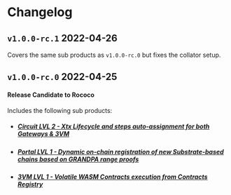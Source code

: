 # Changelog

## `v1.0.0-rc.1` 2022-04-26

Covers the same sub products as `v1.0.0-rc.0` but fixes the collator setup.

## `v1.0.0-rc.0` 2022-04-25
#### Release Candidate to Rococo

Includes the following sub products:

- #####  [Circuit LVL 2 - Xtx Lifecycle and steps auto-assignment for both Gateways & 3VM](https://github.com/t3rn/t3rn/pull/279)
- #####  [Portal LVL 1 - Dynamic on-chain registration of new Substrate-based chains based on GRANDPA range proofs](https://github.com/t3rn/t3rn/tree/development/pallets/circuit-portal)
- #####  [3VM LVL 1 - Volatile WASM Contracts execution from Contracts Registry](https://github.com/t3rn/t3rn/pull/270)
